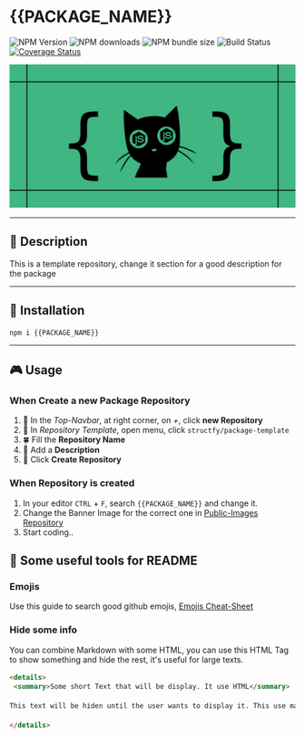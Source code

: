 # {{PACKAGE_NAME}}
![NPM Version](https://img.shields.io/npm/v/{{PACKAGE_NAME}}.svg)
![NPM downloads](https://img.shields.io/npm/dm/{{PACKAGE_NAME}}.svg)
![NPM bundle size](https://img.shields.io/bundlephobia/min/{{PACKAGE_NAME}})
![Build Status](https://github.com/structfy/{{PACKAGE_NAME}}/workflows/Build%20Status/badge.svg)
[![Coverage Status](https://img.shields.io/coveralls/github/structfy/{{PACKAGE_NAME}}/main.svg)](https://coveralls.io/r/structfy/{{PACKAGE_NAME}}?branch=main)


![{{PACKAGE_NAME}} Logo](https://github.com/structfy/public-images/blob/main/repositories-images/structfy-template.png)

---

## :loudspeaker: Description
This is a template repository, change it section for a good description for the package

---

## :floppy_disk: Installation

```
npm i {{PACKAGE_NAME}}
```

---

## :video_game: Usage

### When Create a new Package Repository

1. :chestnut: In the *Top-Navbar*, at right corner, on *+*, click **new Repository**
2. :seedling: In *Repository Template*, open menu, click `structfy/package-template`
3. :four_leaf_clover: Fill the **Repository Name**
4. :blossom: Add a **Description**
5. :bouquet: Click **Create Repository**


### When Repository is created

1. In your editor `CTRL` + `F`, search `{{PACKAGE_NAME}}` and change it.
2. Change the Banner Image for the correct one in [Public-Images Repository](https://github.com/structfy/public-images/tree/main/repositories-images)
3. Start coding..

## :flashlight: Some useful tools for README

### Emojis

Use this guide to search good github emojis, [Emojis Cheat-Sheet](https://www.webfx.com/tools/emoji-cheat-sheet/)

### Hide some info

You can combine Markdown with some HTML, you can use this HTML Tag to show something and hide the rest, it's useful for large texts.

```html
<details>
 <summary>Some short Text that will be display. It use HTML</summary>

This text will be hiden until the user wants to display it. This use markdown. It's important to leave an empty line before and after this text.

</details>
```